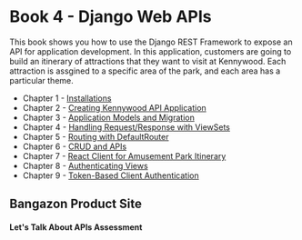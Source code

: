 # Book 4 - Django Web APIs

This book shows you how to use the Django REST Framework to expose an API for application development. In this application, customers are going to build an itinerary of attractions that they want to visit at Kennywood. Each attraction is assgined to a specific area of the park, and each area has a particular theme.

* Chapter 1 - [Installations](./chapters/DRF_INSTALLS.md)
* Chapter 2 - [Creating Kennywood API Application](./chapters/API_APPLICATION.md)
* Chapter 3 - [Application Models and Migration](./chapters/KENNYWOOD_MODELS.md)
* Chapter 4 - [Handling Request/Response with ViewSets](./chapters/DRF_VIEWSET.md)
* Chapter 5 - [Routing with DefaultRouter](./chapters/DRF_ROUTER.md)
* Chapter 6 - [CRUD and APIs](./chapters/DRF_FULL_CRUD_VIEWSET.md)
* Chapter 7 - [React Client for Amusement Park Itinerary](./chapters/DRF_REACT_INTRO.md)
* Chapter 8 - [Authenticating Views](./chapters/DRF_REACT_INTRO.md)
* Chapter 9 - [Token-Based Client Authentication](./chapters/DRF_TOKEN_AUTH.md)

## Bangazon Product Site

#### Let's Talk About APIs Assessment
